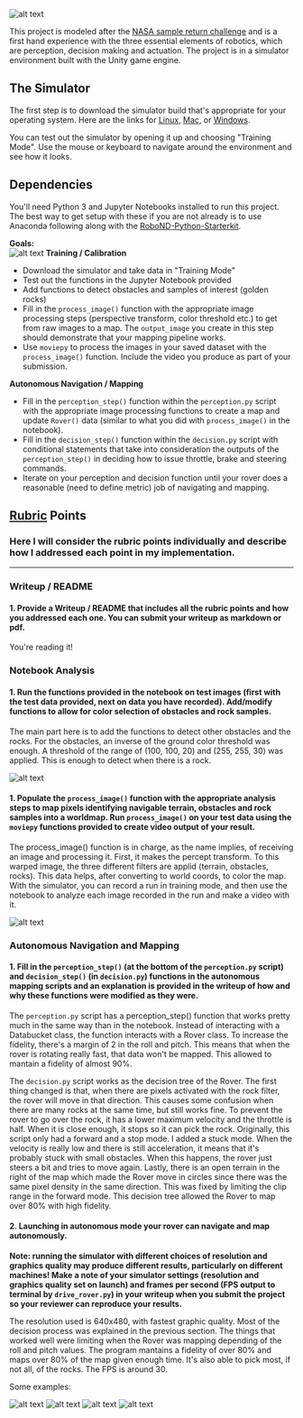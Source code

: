 [//]: # (Image References)
[image_0]: ./misc/rover_image.jpg
[main]: ./misc/example.png
[main2]: ./misc/example2.png
[main3]: ./misc/example3.png
[main4]: ./misc/example4.png
[image1]: ./misc/rover_image.jpg
[image2]: ./calibration_images/example_grid1.jpg
[image3]: ./calibration_images/example_rock1.jpg 
![alt text][image_0]



This project is modeled after the [NASA sample return challenge](https://www.nasa.gov/directorates/spacetech/centennial_challenges/sample_return_robot/index.html) and is a first hand experience with the three essential elements of robotics, which are perception, decision making and actuation. The project is in a simulator environment built with the Unity game engine.  

## The Simulator
The first step is to download the simulator build that's appropriate for your operating system.  Here are the links for [Linux](https://s3-us-west-1.amazonaws.com/udacity-robotics/Rover+Unity+Sims/Linux_Roversim.zip), [Mac](	https://s3-us-west-1.amazonaws.com/udacity-robotics/Rover+Unity+Sims/Mac_Roversim.zip), or [Windows](https://s3-us-west-1.amazonaws.com/udacity-robotics/Rover+Unity+Sims/Windows_Roversim.zip).  

You can test out the simulator by opening it up and choosing "Training Mode".  Use the mouse or keyboard to navigate around the environment and see how it looks.

## Dependencies
You'll need Python 3 and Jupyter Notebooks installed to run this project.  The best way to get setup with these if you are not already is to use Anaconda following along with the [RoboND-Python-Starterkit](https://github.com/ryan-keenan/RoboND-Python-Starterkit). 


**Goals:**  
![alt text][main]
**Training / Calibration**  

* Download the simulator and take data in "Training Mode"
* Test out the functions in the Jupyter Notebook provided
* Add functions to detect obstacles and samples of interest (golden rocks)
* Fill in the `process_image()` function with the appropriate image processing steps (perspective transform, color threshold etc.) to get from raw images to a map.  The `output_image` you create in this step should demonstrate that your mapping pipeline works.
* Use `moviepy` to process the images in your saved dataset with the `process_image()` function.  Include the video you produce as part of your submission.

**Autonomous Navigation / Mapping**

* Fill in the `perception_step()` function within the `perception.py` script with the appropriate image processing functions to create a map and update `Rover()` data (similar to what you did with `process_image()` in the notebook). 
* Fill in the `decision_step()` function within the `decision.py` script with conditional statements that take into consideration the outputs of the `perception_step()` in deciding how to issue throttle, brake and steering commands. 
* Iterate on your perception and decision function until your rover does a reasonable (need to define metric) job of navigating and mapping.  

## [Rubric](https://review.udacity.com/#!/rubrics/916/view) Points
### Here I will consider the rubric points individually and describe how I addressed each point in my implementation.  

---
### Writeup / README

#### 1. Provide a Writeup / README that includes all the rubric points and how you addressed each one.  You can submit your writeup as markdown or pdf.  

You're reading it!

### Notebook Analysis
#### 1. Run the functions provided in the notebook on test images (first with the test data provided, next on data you have recorded). Add/modify functions to allow for color selection of obstacles and rock samples.
The main part here is to add the functions to detect other obstacles and the rocks. For the obstacles, an inverse of the ground color threshold was enough. A threshold of the range of (100, 100, 20) and (255, 255, 30) was applied. This is enough to detect when there is a rock.

![alt text][main]

#### 1. Populate the `process_image()` function with the appropriate analysis steps to map pixels identifying navigable terrain, obstacles and rock samples into a worldmap.  Run `process_image()` on your test data using the `moviepy` functions provided to create video output of your result. 
The process_image() function is in charge, as the name implies, of receiving an image and processing it. First, it makes the percept transform. To this warped image, the three different filters are applid (terrain, obstacles, rocks). This data helps, after converting to world coords, to color the map. With the simulator, you can record a run in training mode, and then use the notebook to analyze each image recorded in the run and make a video with it.

![alt text][image2]
### Autonomous Navigation and Mapping

#### 1. Fill in the `perception_step()` (at the bottom of the `perception.py` script) and `decision_step()` (in `decision.py`) functions in the autonomous mapping scripts and an explanation is provided in the writeup of how and why these functions were modified as they were.
The `perception.py` script has a perception_step() function that works pretty much in the same way than in the notebook. Instead of interacting with a Databucket class, the function interacts with a Rover class. To increase the fidelity, there's a margin of 2 in the roll and pitch. This means that when the rover is rotating really fast, that data won't be mapped. This allowed to mantain a fidelity of almost 90%. 

The `decision.py` script works as the decision tree of the Rover. The first thing changed is that, when there are pixels activated with the rock filter, the rover will move in that direction. This causes some confusion when there are many rocks at the same time, but still works fine. To prevent the rover to go over the rock, it has a lower maximum velocity and the throttle is half. When it is close enough, it stops so it can pick the rock. Originally, this script only had a forward and a stop mode. I added a stuck mode. When the velocity is really low and there is still acceleration, it means that it's probably stuck with small obstacles. When this happens, the rover just steers a bit and tries to move again. Lastly, there is an open terrain in the right of the map which made the Rover move in circles since there was the same pixel density in the same direction. This was fixed by limiting the clip range in the forward mode. This decision tree allowed the Rover to map over 80% with high fidelity.


#### 2. Launching in autonomous mode your rover can navigate and map autonomously. 

**Note: running the simulator with different choices of resolution and graphics quality may produce different results, particularly on different machines!  Make a note of your simulator settings (resolution and graphics quality set on launch) and frames per second (FPS output to terminal by `drive_rover.py`) in your writeup when you submit the project so your reviewer can reproduce your results.**

The resolution used is 640x480, with fastest graphic quality. Most of the decision process was explained in the previous section. The things that worked well were limiting when the Rover was mapping depending of the roll and pitch values. The program mantains a fidelity of over 80% and maps over 80% of the map given enough time. It's also able to pick most, if not all, of the rocks. The FPS is around 30.

Some examples:

![alt text][main]
![alt text][main2]
![alt text][main3]
![alt text][main4]

